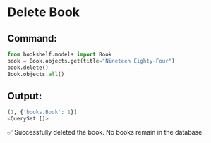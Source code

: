 # Delete Book

## Command:

```python
from bookshelf.models import Book
book = Book.objects.get(title="Nineteen Eighty-Four")
book.delete()
Book.objects.all()
```

## Output:

```python
(1, {'books.Book': 1})
<QuerySet []>
```

✅ Successfully deleted the book. No books remain in the database.
